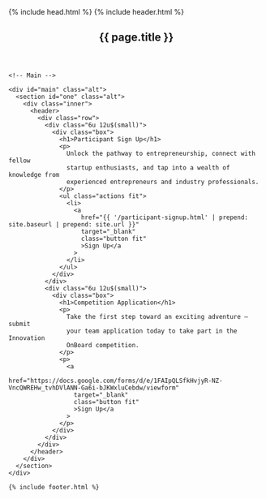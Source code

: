 <!doctype html>
<!--
	Forty by HTML5 UP
	html5up.net | @ajlkn
	Free for personal and commercial use under the CCA 3.0 license (html5up.net/license)
-->
<html>
  {% include head.html %}

  <body>
    {% include header.html %}
    <section id="banner" class="banner-sponsor">
      <div class="inner">
        <header class="major">
          <h1>{{ page.title }}</h1>
        </header>
      </div>
    </section>

    <!-- Main -->

    <div id="main" class="alt">
      <section id="one" class="alt">
        <div class="inner">
          <header>
            <div class="row">
              <div class="6u 12u$(small)">
                <div class="box">
                  <h1>Participant Sign Up</h1>
                  <p>
                    Unlock the pathway to entrepreneurship, connect with fellow
                    startup enthusiasts, and tap into a wealth of knowledge from
                    experienced entrepreneurs and industry professionals.
                  </p>
                  <ul class="actions fit">
                    <li>
                      <a
                        href="{{ '/participant-signup.html' | prepend: site.baseurl | prepend: site.url }}"
                        target="_blank"
                        class="button fit"
                        >Sign Up</a
                      >
                    </li>
                  </ul>
                </div>
              </div>
              <div class="6u 12u$(small)">
                <div class="box">
                  <h1>Competition Application</h1>
                  <p>
                    Take the first step toward an exciting adventure – submit
                    your team application today to take part in the Innovation
                    OnBoard competition.
                  </p>
                  <p>
                    <a
                      href="https://docs.google.com/forms/d/e/1FAIpQLSfkHvjyR-NZ-VncQWREHw_tvhDVlANN-Ga6i-bJKWxluCebdw/viewform"
                      target="_blank"
                      class="button fit"
                      >Sign Up</a
                    >
                  </p>
                </div>
              </div>
            </div>
          </header>
        </div>
      </section>
    </div>

    {% include footer.html %}

  </body>
</html>
